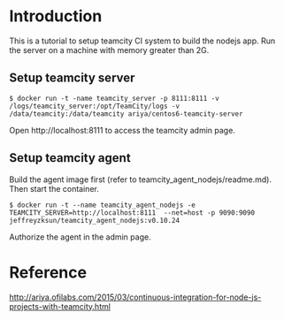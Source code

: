 Introduction
====
This is a tutorial to setup teamcity CI system to build the nodejs app. Run the server on a machine with memory greater than 2G. 


Setup teamcity server
----

	$ docker run -t -name teamcity_server -p 8111:8111 -v /logs/teamcity_server:/opt/TeamCity/logs -v /data/teamcity:/data/teamcity ariya/centos6-teamcity-server

Open http://localhost:8111 to access the teamcity admin page.

Setup teamcity agent
----
Build the agent image first (refer to teamcity_agent_nodejs/readme.md). Then start the container.

	$ docker run -t --name teamcity_agent_nodejs -e TEAMCITY_SERVER=http://localhost:8111  --net=host -p 9090:9090 jeffreyzksun/teamcity_agent_nodejs:v0.10.24


Authorize the agent in the admin page.

Reference
====

http://ariya.ofilabs.com/2015/03/continuous-integration-for-node-js-projects-with-teamcity.html